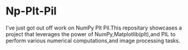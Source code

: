 # Np-Plt-Pil
I've just got out off work on NumPy Plt Pil.This repositary showcases a project that leverages the power of NumPy,Matplotlib(plt),and PIL to perform various numerical computations,and image processing tasks.
